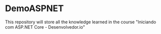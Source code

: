 # DemoASPNET
This repository will store all the knowledge learned in the course "Iniciando com ASP.NET Core - Desenvolvedor.io"
